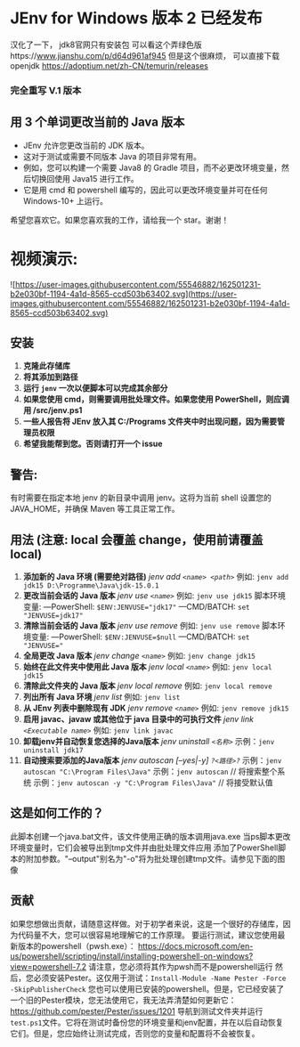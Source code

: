 # JEnv for Windows 版本 2 已经发布
汉化了一下， jdk8官网只有安装包 可以看这个弄绿色版https://www.jianshu.com/p/d64d961af945 但是这个很麻烦， 可以直接下载openjdk https://adoptium.net/zh-CN/temurin/releases
### 完全重写 V.1 版本

## 用 3 个单词更改当前的 Java 版本

- JEnv 允许您更改当前的 JDK 版本。
- 这对于测试或需要不同版本 Java 的项目非常有用。
- 例如，您可以构建一个需要 Java8 的 Gradle 项目，而不必更改环境变量，然后切换回使用 Java15 进行工作。
- 它是用 cmd 和 powershell 编写的，因此可以更改环境变量并可在任何 Windows-10+ 上运行。

希望您喜欢它。如果您喜欢我的工作，请给我一个 star。谢谢！

# 视频演示:



![https://user-images.githubusercontent.com/55546882/162501231-b2e030bf-1194-4a1d-8565-ccd503b63402.svg](https://user-images.githubusercontent.com/55546882/162501231-b2e030bf-1194-4a1d-8565-ccd503b63402.svg)





## 安装

1. **克隆此存储库**
2. **将其添加到路径**
3. **运行 `jenv` 一次以便脚本可以完成其余部分**
4. **如果您使用 cmd，则需要调用批处理文件。如果您使用 PowerShell，则应调用 /src/jenv.ps1**
5. **一些人报告将 JEnv 放入其 C:/Programs 文件夹中时出现问题，因为需要管理员权限**
6. **希望我能帮到您。否则请打开一个 issue**

## 警告:

有时需要在指定本地 jenv 的新目录中调用 jenv。这将为当前 shell 设置您的 JAVA_HOME，并确保 Maven 等工具正常工作。

## 用法 (注意: local 会覆盖 change，使用前请覆盖 local)

1. **添加新的 Java 环境 (需要绝对路径)**
   *jenv add `<name> <path>`*
   例如: `jenv add jdk15 D:\Programme\Java\jdk-15.0.1`
2. **更改当前会话的 Java 版本**
   *jenv use `<name>`*
   例如: `jenv use jdk15`
   脚本环境变量:
   —PowerShell: `$ENV:JENVUSE="jdk17"`
   —CMD/BATCH: `set "JENVUSE=jdk17"`
3. **清除当前会话的 Java 版本**
   *jenv use remove*
   例如: `jenv use remove`
   脚本环境变量:
   —PowerShell: `$ENV:JENVUSE=$null`
   —CMD/BATCH: `set "JENVUSE="`
4. **全局更改 Java 版本**
   *jenv change `<name>`*
   例如: `jenv change jdk15`
5. **始终在此文件夹中使用此 Java 版本**
   *jenv local `<name>`*
   例如: `jenv local jdk15  `
6. **清除此文件夹的 Java 版本**
   *jenv local remove*
   例如: `jenv local remove`
7. **列出所有 Java 环境**
   *jenv list*
   例如: `jenv list`
8. **从 JEnv 列表中删除现有 JDK**
   *jenv remove `<name>`*
   例如: `jenv remove jdk15`
9. **启用 javac、javaw 或其他位于 java 目录中的可执行文件**
   *jenv link `<Executable name>`*
   例如: `jenv link javac`
10. **卸载jenv并自动恢复您选择的Java版本**
    *jenv uninstall `<名称>`*
    示例：`jenv uninstall jdk17`
11. **自动搜索要添加的Java版本**
    *jenv autoscan [–yes|-y] `?<路径>?`*
    示例：`jenv autoscan "C:\Program Files\Java"`
    示例：`jenv autoscan` // 将搜索整个系统 示例：`jenv autoscan -y "C:\Program Files\Java"` // 将接受默认值

## 这是如何工作的？

此脚本创建一个java.bat文件，该文件使用正确的版本调用java.exe 当ps脚本更改环境变量时，它们会被导出到tmp文件并由批处理文件应用 添加了PowerShell脚本的附加参数。"–output"别名为"-o"将为批处理创建tmp文件。请参见下面的图像

## 贡献

如果您想做出贡献，请随意这样做。对于初学者来说，这是一个很好的存储库，因为代码量不大，您可以很容易地理解它的工作原理。
要运行测试，建议您使用最新版本的powershell（pwsh.exe）：
https://docs.microsoft.com/en-us/powershell/scripting/install/installing-powershell-on-windows?view=powershell-7.2
请注意，您必须将其作为pwsh而不是powershell运行
然后，您必须安装Pester。这仅用于测试：`Install-Module -Name Pester -Force -SkipPublisherCheck`
您也可以使用已安装的powershell。但是，它已经安装了一个旧的Pester模块，您无法使用它，我无法弄清楚如何更新它：https://github.com/pester/Pester/issues/1201
导航到测试文件夹并运行`test.ps1`文件。它将在测试时备份您的环境变量和jenv配置，并在以后自动恢复它们。但是，您应始终让测试完成，否则您的变量和配置将不会被恢复。
